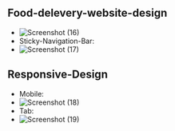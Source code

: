 ## Food-delevery-website-design
- ![Screenshot (16)](https://user-images.githubusercontent.com/81034448/122536951-b3eced80-d042-11eb-99ba-0044712c68e8.png)
- Sticky-Navigation-Bar:
- ![Screenshot (17)](https://user-images.githubusercontent.com/81034448/122536984-be0eec00-d042-11eb-8a0d-bd170e737e68.png)

## Responsive-Design
- Mobile:
- ![Screenshot (18)](https://user-images.githubusercontent.com/81034448/122537032-c8c98100-d042-11eb-8028-e71d6949b360.png)
- Tab:
- ![Screenshot (19)](https://user-images.githubusercontent.com/81034448/122537078-d2eb7f80-d042-11eb-9528-3e0a3c9250ed.png)
